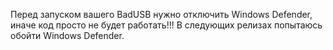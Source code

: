 Перед запуском вашего BadUSB нужно отключить Windows Defender, иначе код просто не будет работать!!!
В следующих релизах попытаюсь обойти Windows Defender.
